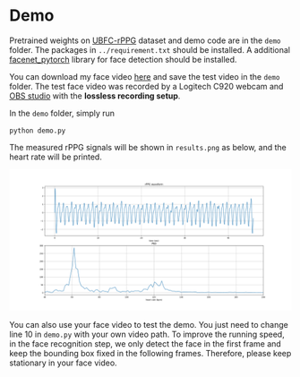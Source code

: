 # Demo

Pretrained weights on [UBFC-rPPG](https://sites.google.com/view/ybenezeth/ubfcrppg) dataset and demo code are in the `demo` folder. The packages in `../requirement.txt` should be installed. A additional [facenet_pytorch](https://github.com/timesler/facenet-pytorch) library for face detection should be installed.

You can download my face video [here](https://1drv.ms/v/s!AtCpzthip8c9-xrjywnTLZH8c3aF?e=mVkhCE) and save the test video in the `demo` folder. The test face video was recorded by a Logitech C920 webcam and [OBS studio](https://obsproject.com/) with the **lossless recording setup**.

In the `demo` folder, simply run
```
python demo.py
```


The measured rPPG signals will be shown in `results.png` as below, and the heart rate will be printed.

![Alt text](results.png "results")

You can also use your face video to test the demo. You just need to change line 10 in `demo.py` with your own video path. To improve the running speed, in the face recognition step, we only detect the face in the first frame and keep the bounding box fixed in the following frames. Therefore, please keep stationary in your face video.
